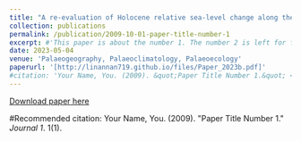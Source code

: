 ```yaml
---
title: "A re-evaluation of Holocene relative sea-level change along the Fujian coast, southeastern China"
collection: publications
permalink: /publication/2009-10-01-paper-title-number-1
excerpt: #'This paper is about the number 1. The number 2 is left for future work.'
date: 2023-05-04
venue: 'Palaeogeography, Palaeoclimatology, Palaeoecology'
paperurl: '[http://linannan719.github.io/files/Paper_2023b.pdf]'
#citation: 'Your Name, You. (2009). &quot;Paper Title Number 1.&quot; <i>Journal 1</i>. 1(1).'
---
```


[Download paper here](http://linannan719.github.io/files/Paper_2023b.pdf)

#Recommended citation: Your Name, You. (2009). "Paper Title Number 1." <i>Journal 1</i>. 1(1).
